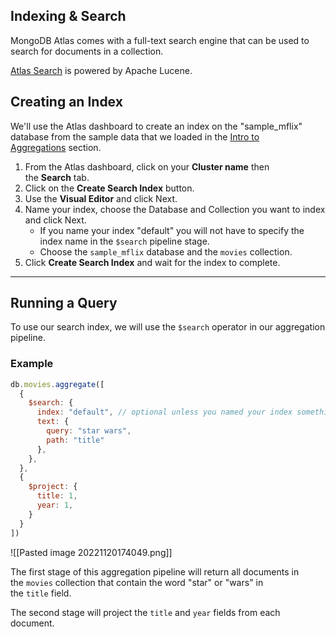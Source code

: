 ## Indexing & Search

MongoDB Atlas comes with a full-text search engine that can be used to search for documents in a collection.

[Atlas Search](https://www.mongodb.com/docs/atlas/atlas-search?utm_campaign=w3schools_mdb&utm_source=w3schools&utm_medium=referral) is powered by Apache Lucene.

## Creating an Index

We'll use the Atlas dashboard to create an index on the "sample_mflix" database from the sample data that we loaded in the [Intro to Aggregations](https://www.w3schools.com/mongodb/mongodb_aggregations_intro.php) section.

1.  From the Atlas dashboard, click on your **Cluster name** then the **Search** tab.
2.  Click on the **Create Search Index** button.
3.  Use the **Visual Editor** and click Next.
4.  Name your index, choose the Database and Collection you want to index and click Next.
    -   If you name your index "default" you will not have to specify the index name in the `$search` pipeline stage.
    -   Choose the `sample_mflix` database and the `movies` collection.
5.  Click **Create Search Index** and wait for the index to complete.

---

## Running a Query

To use our search index, we will use the `$search` operator in our aggregation pipeline.

### Example

```jsx
db.movies.aggregate([
  {
    $search: {
      index: "default", // optional unless you named your index something other than "default"
      text: {
        query: "star wars",
        path: "title"
      },
    },
  },
  {
    $project: {
      title: 1,
      year: 1,
    }
  }
])
```
![[Pasted image 20221120174049.png]]





The first stage of this aggregation pipeline will return all documents in the `movies` collection that contain the word "star" or "wars" in the `title` field.

The second stage will project the `title` and `year` fields from each document.